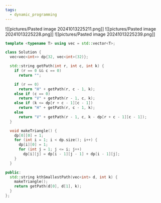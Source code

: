 ```yaml
---
tags:
  - dynamic_programming
---
```

![[pictures/Pasted image 20241013225211.png]]
![[pictures/Pasted image 20241013225228.png]]
![[pictures/Pasted image 20241013225239.png]]



```c++
template <typename T> using vec = std::vector<T>;

class Solution {
  vec<vec<int>> dp{32, vec<int>(32)};

  std::string getPath(int r, int c, int k) {
    if (r == 0 && c == 0)
      return "";

    if (r == 0)
      return "H" + getPath(r, c - 1, k);
    else if (c == 0)
      return "V" + getPath(r - 1, c, k);
    else if (k <= dp[r + c - 1][c - 1])
      return "H" + getPath(r, c - 1, k);
    else
      return "V" + getPath(r - 1, c, k - dp[r + c - 1][c - 1]);
  }

  void makeTriangle() {
    dp[0][0] = 1;
    for (int i = 1; i < dp.size(); i++) {
      dp[i][0] = 1;
      for (int j = 1; j <= i; j++)
        dp[i][j] = dp[i - 1][j - 1] + dp[i - 1][j];
    }
  }

public:
  std::string kthSmallestPath(vec<int> d, int k) {
    makeTriangle();
    return getPath(d[0], d[1], k);
  }
};
```